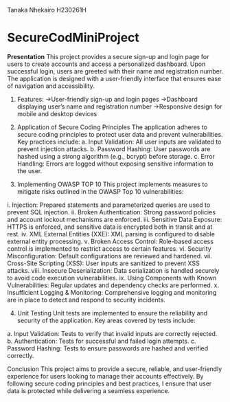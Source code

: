 Tanaka Nhekairo
H230261H

# SecureCodMiniProject

**Presentation**
This project provides a secure sign-up and login page for users to create accounts and access a personalized dashboard. Upon successful login, users are greeted with their name and registration number. The application is designed with a user-friendly interface that ensures ease of navigation and accessibility.

1. Features:
->User-friendly sign-up and login pages
->Dashboard displaying user’s name and registration number
->Responsive design for mobile and desktop devices

2. Application of Secure Coding Principles
The application adheres to secure coding principles to protect user data and prevent vulnerabilities. Key practices include:
a. Input Validation: All user inputs are validated to prevent injection attacks.
b. Password Hashing: User passwords are hashed using a strong algorithm (e.g., bcrypt) before storage.
c. Error Handling: Errors are logged without exposing sensitive information to the user.

3. Implementing OWASP TOP 10
This project implements measures to mitigate risks outlined in the OWASP Top 10 vulnerabilities:

i. Injection: Prepared statements and parameterized queries are used to prevent SQL injection.
ii. Broken Authentication: Strong password policies and account lockout mechanisms are enforced.
iii. Sensitive Data Exposure: HTTPS is enforced, and sensitive data is encrypted both in transit and at rest.
iv. XML External Entities (XXE): XML parsing is configured to disable external entity processing.
v. Broken Access Control: Role-based access control is implemented to restrict access to certain features.
vi. Security Misconfiguration: Default configurations are reviewed and hardened.
vii. Cross-Site Scripting (XSS): User inputs are sanitized to prevent XSS attacks.
viii. Insecure Deserialization: Data serialization is handled securely to avoid code execution vulnerabilities.
ix. Using Components with Known Vulnerabilities: Regular updates and dependency checks are performed.
x. Insufficient Logging & Monitoring: Comprehensive logging and monitoring are in place to detect and respond to security incidents.

4. Unit Testing
Unit tests are implemented to ensure the reliability and security of the application. Key areas covered by tests include:

a. Input Validation: Tests to verify that invalid inputs are correctly rejected.
b. Authentication: Tests for successful and failed login attempts.
c. Password Hashing: Tests to ensure passwords are hashed and verified correctly.

Conclusion
This project aims to provide a secure, reliable, and user-friendly experience for users looking to manage their accounts effectively. 
By following secure coding principles and best practices, I ensure that user data is protected while delivering a seamless experience.

